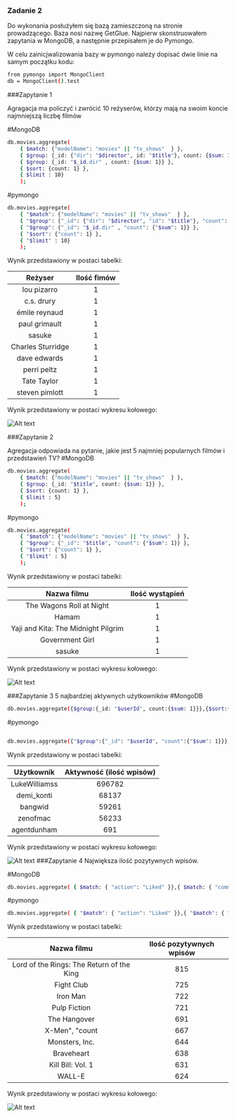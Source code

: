 ### Zadanie 2
Do wykonania posłużyłem się bazą zamieszczoną na stronie prowadzącego. Baza nosi nazwę GetGlue. Najpierw skonstruowałem zapytania w MongoDB, a następnie przepisałem je do Pymongo.

W celu zainicjwalizowania bazy w pymongo należy dopisać dwie linie na samym początku kodu:

```sh
from pymongo import MongoClient
db = MongoClient().test
```
###Zapytanie 1

Agragacja ma policzyć i zwrócić 10 reżyserów, którzy mają na swoim koncie najmniejszą liczbę filmów

#MongoDB
```sh
db.movies.aggregate(
    { $match: {"modelName": "movies" || "tv_shows"  } },
    { $group: {_id: {"dir": "$director", id: "$title"}, count: {$sum: 1}} },
    { $group: {_id: "$_id.dir" , count: {$sum: 1}} },
    { $sort: {count: 1} },
    { $limit : 10}
    );
```

#pymongo
```sh
db.movies.aggregate(
    { "$match": {"modelName": "movies" || "tv_shows"  } },
    { "$group": {"_id": {"dir": "$director", "id": "$title"}, "count": {"$sum": 1}} },
    { "$group": {"_id": "$_id.dir" , "count": {"$sum": 1}} },
    { "$sort": {"count": 1} },
    { "$limit" : 10}
    );
```
Wynik przedstawiony w postaci tabelki:

|      Reżyser      | Ilość fimów |
|:-----------------:|:-----------:|
| lou pizarro       |      1      |
| c.s. drury        |      1      |
| émile reynaud     |      1      |
| paul grimault     |      1      |
| sasuke            |      1      |
| Charles Sturridge |      1      |
| dave edwards      |      1      |
| perri peltz       |      1      |
| Tate Taylor       |      1      |
| steven pimlott    |      1      |

Wynik przedstawiony w postaci wykresu kołowego:

![Alt text](https://raw.githubusercontent.com/adrozdowski/NoSQL/master/Images/Zadanie2Zapytanie1.jpg)


###Zapytanie 2


Agregacja odpowiada na pytanie, jakie jest 5 najmniej popularnych filmów i przedstawień TV?
#MongoDB
```sh
db.movies.aggregate(
    { $match: {"modelName": "movies" || "tv_shows"  } },
    { $group: {_id: "$title", count: {$sum: 1}} },
    { $sort: {count: 1} },
    { $limit : 5}
    );	
  ```  
#pymongo
```sh
db.movies.aggregate(
    { "$match": {"modelName": "movies" || "tv_shows"  } },
    { "$group": {"_id": "$title", "count": {"$sum": 1}} },
    { "$sort": {"count": 1} },
    { "$limit" : 5}
    );	
```
Wynik przedstawiony w postaci tabelki:

|             Nazwa filmu             | Ilość wystąpień |
|:-----------------------------------:|:---------------:|
| The Wagons Roll at Night            |        1        |
| Hamam                               |        1        |
| Yaji and Kita: The Midnight Pilgrim |        1        |
| Government Girl                     |        1        |
| sasuke                              |        1        |

Wynik przedstawiony w postaci wykresu kołowego:

![Alt text](https://raw.githubusercontent.com/adrozdowski/NoSQL/master/Images/Zadanie2Zapytanie2.jpg)

###Zapytanie 3
5 najbardziej aktywnych użytkowników
#MongoDB
```sh
db.movies.aggregate({$group:{_id: "$userId", count:{$sum: 1}}},{$sort:{count: -1}},{$limit: 5});
```
#pymongo
```sh

db.movies.aggregate({"$group":{"_id": "$userId", "count":{"$sum": 1}}},{"$sort":{"count": -1}},{"$limit": 5});
```
Wynik przedstawiony w postaci tabelki:

|   Użytkownik  | Aktywność (ilość wpisów) |
|:-------------:|:------------------------:|
| LukeWilliamss |          696782          |
|   demi_konti  |           68137          |
|    bangwid    |           59261          |
|    zenofmac   |           56233          |
|  agentdunham  |            691           |

Wynik przedstawiony w postaci wykresu kołowego:

![Alt text](https://raw.githubusercontent.com/adrozdowski/NoSQL/master/Images/Zadanie2Zapytanie3.jpg)
###Zapytanie 4
Największa ilość pozytywnych wpisów.

#MongoDB
```sh
db.movies.aggregate( { $match: { "action": "Liked" }},{ $match: { "comment": {$ne: ""} } }, { $group: { _id: "$title", count: {$sum: 1} } }, { $sort: { count: -1 } }, { $limit: 10 } );

```
#pymongo
```sh
db.movies.aggregate( { "$match": { "action": "Liked" }},{ "$match": { "comment": {"$ne": ""} } }, { "$group": { "_id": "$title", "count": {"$sum": 1} } }, { "$sort": { "count": -1 } }, { "$limit": 10 } );

```

Wynik przedstawiony w postaci tabelki:

|                Nazwa filmu                | Ilość pozytywnych wpisów |
|:-----------------------------------------:|:------------------------:|
| Lord of the Rings: The Return of the King |            815           |
|                 Fight Club                |            725           |
|                  Iron Man                 |            722           |
|                Pulp Fiction               |            721           |
|                The Hangover               |            691           |
|               X-Men", "count              |            667           |
|               Monsters, Inc.              |            644           |
|                 Braveheart                |            638           |
|             Kill Bill: Vol. 1             |            631           |
|                   WALL-E                  |            624           |

Wynik przedstawiony w postaci wykresu kołowego:

![Alt text](https://raw.githubusercontent.com/adrozdowski/NoSQL/master/Images/Zadanie2Zapytanie4.jpg)
